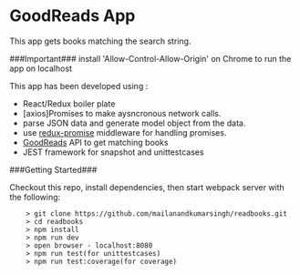 # GoodReads App
This app gets books matching the search string.


###Important###
install 'Allow-Control-Allow-Origin' on Chrome to run the app on localhost

This app has been developed using :

* React/Redux boiler plate 
* [axios]Promises to make aysncronous network calls.
* parse JSON data and generate model object from the data.
* use [redux-promise](https://github.com/acdlite/redux-promise) middleware for handling promises.
* [GoodReads](https://www.goodreads.com/api/) API to get matching books
* JEST framework for snapshot and unittestcases

###Getting Started###

Checkout this repo, install dependencies, then start webpack server with the following:

```
	> git clone https://github.com/mailanandkumarsingh/readbooks.git
	> cd readbooks
	> npm install
	> npm run dev
	> open browser - localhost:8080
	> npm run test(for unittestcases)
	> npm run test:coverage(for coverage)
```
